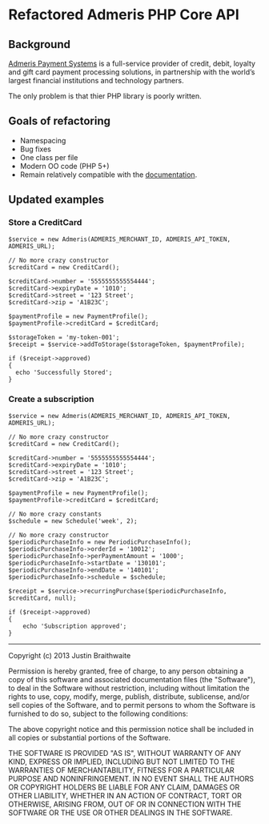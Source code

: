 Refactored Admeris PHP Core API
===============================

## Background


[Admeris Payment Systems](http://www.admeris.com/) is a full-service provider of credit, debit, loyalty and gift card payment processing solutions, in partnership with the world’s largest financial institutions and technology partners.

The only problem is that thier PHP library is poorly written.

## Goals of refactoring

- Namespacing
- Bug fixes
- One class per file
- Modern OO code (PHP 5+)
- Remain relatively compatible with the [documentation](http://www.admeris.com/developers/downloads/).

## Updated examples

### Store a CreditCard

    $service = new Admeris(ADMERIS_MERCHANT_ID, ADMERIS_API_TOKEN, ADMERIS_URL);

    // No more crazy constructor
    $creditCard = new CreditCard();

    $creditCard->number = '5555555555554444';
    $creditCard->expiryDate = '1010';
    $creditCard->street = '123 Street';
    $creditCard->zip = 'A1B23C';

    $paymentProfile = new PaymentProfile();
    $paymentProfile->creditCard = $creditCard;

    $storageToken = 'my-token-001';
    $receipt = $service->addToStorage($storageToken, $paymentProfile);

    if ($receipt->approved)
    {
      echo 'Successfully Stored';
    }

### Create a subscription

    $service = new Admeris(ADMERIS_MERCHANT_ID, ADMERIS_API_TOKEN, ADMERIS_URL);

    // No more crazy constructor
    $creditCard = new CreditCard();

    $creditCard->number = '5555555555554444';
    $creditCard->expiryDate = '1010';
    $creditCard->street = '123 Street';
    $creditCard->zip = 'A1B23C';

    $paymentProfile = new PaymentProfile();
    $paymentProfile->creditCard = $creditCard;

    // No more crazy constants
    $schedule = new Schedule('week', 2);

    // No more crazy constructor
    $periodicPurchaseInfo = new PeriodicPurchaseInfo();
    $periodicPurchaseInfo->orderId = '10012';
    $periodicPurchaseInfo->perPaymentAmount = '1000';
    $periodicPurchaseInfo->startDate = '130101';
    $periodicPurchaseInfo->endDate = '140101';
    $periodicPurchaseInfo->schedule = $schedule;

    $receipt = $service->recurringPurchase($periodicPurchaseInfo, $creditCard, null);

    if ($receipt->approved)
    {
        echo 'Subscription approved';
    }

--------

Copyright (c) 2013 Justin Braithwaite

Permission is hereby granted, free of charge, to any person obtaining a copy of this software and associated documentation files (the "Software"), to deal in the Software without restriction, including without limitation the rights to use, copy, modify, merge, publish, distribute, sublicense, and/or sell copies of the Software, and to permit persons to whom the Software is furnished to do so, subject to the following conditions:

The above copyright notice and this permission notice shall be included in all copies or substantial portions of the Software.

THE SOFTWARE IS PROVIDED "AS IS", WITHOUT WARRANTY OF ANY KIND, EXPRESS OR IMPLIED, INCLUDING BUT NOT LIMITED TO THE WARRANTIES OF MERCHANTABILITY, FITNESS FOR A PARTICULAR PURPOSE AND NONINFRINGEMENT. IN NO EVENT SHALL THE AUTHORS OR COPYRIGHT HOLDERS BE LIABLE FOR ANY CLAIM, DAMAGES OR OTHER LIABILITY, WHETHER IN AN ACTION OF CONTRACT, TORT OR OTHERWISE, ARISING FROM, OUT OF OR IN CONNECTION WITH THE SOFTWARE OR THE USE OR OTHER DEALINGS IN THE SOFTWARE.